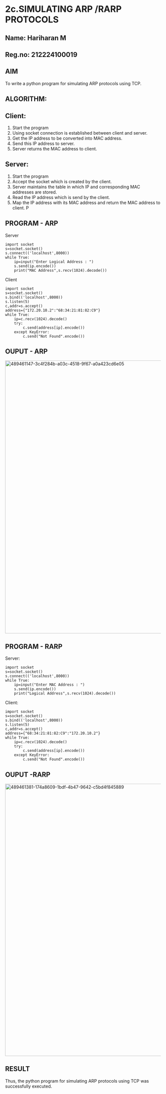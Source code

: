 # 2c.SIMULATING ARP /RARP PROTOCOLS
## Name: Hariharan M
## Reg.no: 212224100019
## AIM
To write a python program for simulating ARP protocols using TCP.
## ALGORITHM:
## Client:
1. Start the program
2. Using socket connection is established between client and server.
3. Get the IP address to be converted into MAC address.
4. Send this IP address to server.
5. Server returns the MAC address to client.
## Server:
1. Start the program
2. Accept the socket which is created by the client.
3. Server maintains the table in which IP and corresponding MAC addresses are
stored.
4. Read the IP address which is send by the client.
5. Map the IP address with its MAC address and return the MAC address to client.
P
## PROGRAM - ARP
Server
```
import socket
s=socket.socket()
s.connect(('localhost',8000))
while True:
    ip=input("Enter Logical Address : ")
    s.send(ip.encode())
    print("MAC Address",s.recv(1024).decode())
```
Client
```
import socket
s=socket.socket()
s.bind(('localhost',8000))
s.listen(5)
c,addr=s.accept()
address={"172.20.10.2":"68:34:21:81:82:C9"}
while True:
    ip=c.recv(1024).decode()
    try:
        c.send(address[ip].encode())
    except KeyError:
        c.send("Not Found".encode())
```
## OUPUT - ARP

<img width="816" height="882" alt="489461147-3c4f284b-a03c-4518-9f67-a0a423cd6e05" src="https://github.com/user-attachments/assets/ba5f1bea-5cf8-404f-bb6c-e1e9089ced01" />

## PROGRAM - RARP
Server:
```
import socket
s=socket.socket()
s.connect(('localhost',8000))
while True:
    ip=input("Enter MAC Address : ")
    s.send(ip.encode())
    print("Logical Address",s.recv(1024).decode())
```
Client:
```
import socket
s=socket.socket()
s.bind(('localhost',8000))
s.listen(5)
c,addr=s.accept()
address={"68:34:21:81:82:C9":"172.20.10.2"}
while True:
    ip=c.recv(1024).decode()
    try:
        c.send(address[ip].encode())
    except KeyError:
        c.send("Not Found".encode())
```
## OUPUT -RARP

<img width="871" height="880" alt="489461381-174a8609-1bdf-4b47-9642-c5bd4f845889" src="https://github.com/user-attachments/assets/11f0d51e-263b-41c3-b0a6-bb5ae8196432" />

## RESULT
Thus, the python program for simulating ARP protocols using TCP was successfully 
executed.
